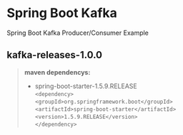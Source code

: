 Spring Boot Kafka
===================


Spring Boot Kafka Producer/Consumer Example



kafka-releases-1.0.0
-------------

> **maven dependencys:**
> 
> - spring-boot-starter-1.5.9.RELEASE  
>`<dependency>`  
>`<groupId>org.springframework.boot</groupId>`  
>`<artifactId>spring-boot-starter</artifactId>`  
>`<version>1.5.9.RELEASE</version>`  
>`</dependency>`  